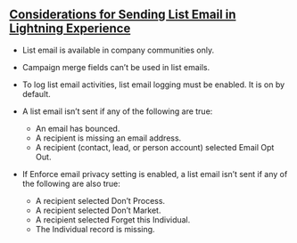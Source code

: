 ## [Considerations for Sending List Email in Lightning Experience](https://help.salesforce.com/articleView?id=email_list_email_considerations.htm&type=5)
* List email is available in company communities only.
* Campaign merge fields can’t be used in list emails.
* To log list email activities, list email logging must be enabled. It is on by default.

* A list email isn’t sent if any of the following are true:
  * An email has bounced.
  * A recipient is missing an email address.
  * A recipient (contact, lead, or person account) selected Email Opt Out.
* If Enforce email privacy setting is enabled, a list email isn’t sent if any of the following are also true:
  * A recipient selected Don’t Process.
  * A recipient selected Don’t Market.
  * A recipient selected Forget this Individual.
  * The Individual record is missing.
